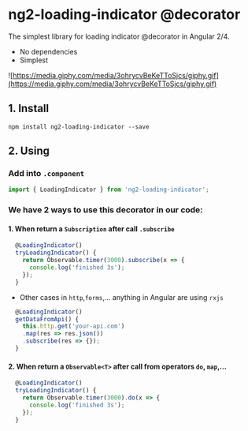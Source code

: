 # ng2-loading-indicator @decorator

The simplest library for loading indicator @decorator in Angular 2/4.

- No dependencies
- Simplest

![https://media.giphy.com/media/3ohrycvBeKeTToSjcs/giphy.gif](https://media.giphy.com/media/3ohrycvBeKeTToSjcs/giphy.gif)

## 1. Install
`npm install ng2-loading-indicator --save`

## 2. Using

### Add into `.component`
```js
import { LoadingIndicator } from 'ng2-loading-indicator';
```

### We have 2 ways to use this decorator in our code:

#### 1. When return a `Subscription` after call `.subscribe`
``` js
  @LoadingIndicator()
  tryLoadingIndicator() {
    return Observable.timer(3000).subscribe(x => {
      console.log('finished 3s');
    });
  }
```
- Other cases in `http`,`forms`,... anything in Angular are using `rxjs`

```js
  @LoadingIndicator()
  getDataFromApi() {
    this.http.get('your-api.com')
    .map(res => res.json())
    .subscribe(res => {});
  }
```

#### 2. When return a `Observable<T>` after call from operators `do`, `map`,...
``` js
  @LoadingIndicator()
  tryLoadingIndicator() {
    return Observable.timer(3000).do(x => {
      console.log('finished 3s');
    });
  }
```









